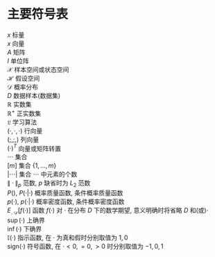 # 主要符号表

$x$ 标量  
$x$ 向量  
$A$ 矩阵  
$I$ 单位阵  
$\mathcal{X}$ 样本空间或状态空间  
$\mathcal{H}$ 假设空间  
$\mathcal{D}$ 概率分布  
$D$ 数据样本(数据集)  
$\mathbb{R}$ 实数集  
$\mathbb{R}^+$ 正实数集  
$\mathfrak{L}$ 学习算法  
$(·,·,·)$ 行向量  
$(;,;,)$ 列向量  
$(·)^T$ 向量或矩阵转置  
${\cdots}$ 集合  
$[m]$ 集合 $\{1,\dots,m\}$  
$|{\cdots}|$ 集合 ${\cdots}$ 中元素的个数  
$\|·\|_p$ 范数, $p$ 缺省时为 $L_2$ 范数  
$P()$, $P(·|·)$ 概率质量函数, 条件概率质量函数  
$p(·)$, $p(·|·)$ 概率密度函数, 条件概率密度函数  
$E_{.~\mathcal{D}}[f(·)]$ 函数 $f(·)$ 对 $·$ 在分布 $D$ 下的数学期望, 意义明确时将省略 $D$ 和(或)$·$  
$\sup(·)$ 上确界  
$\inf(·)$ 下确界  
$\mathbb{I}(·)$ 指示函数, 在 $·$ 为真和假时分别取值为 $1, 0$  
$\text{sign}(·)$ 符号函数, 在 $·<0,=0,>0$ 时分别取值为 $-1, 0, 1$
